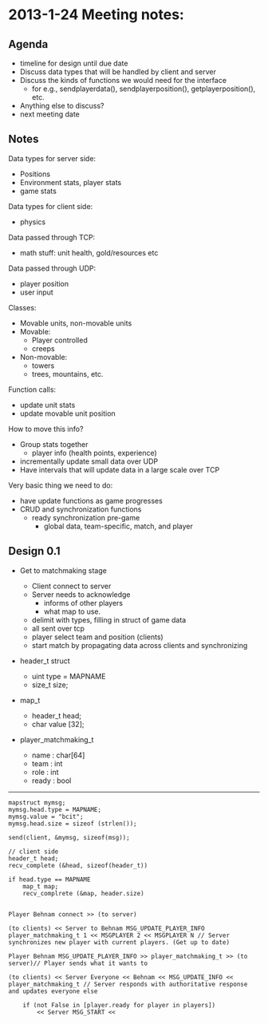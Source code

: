 2013-1-24 Meeting notes:
========================

Agenda
--------

- timeline for design until due date
- Discuss data types that will be handled by client and server
- Discuss the kinds of functions we would need for the interface
    - for e.g., sendplayerdata(), sendplayerposition(),
    getplayerposition(), etc.
- Anything else to discuss?
- next meeting date

Notes
-------

Data types for server side:

* Positions
* Environment stats, player stats
* game stats

Data types for client side:
    
* physics

Data passed through TCP:
    
* math stuff: unit health, gold/resources etc

Data passed through UDP:

* player position
* user input

Classes:
    
* Movable units, non-movable units
* Movable:
    * Player controlled
    * creeps
* Non-movable:
    * towers
    * trees, mountains, etc.

Function calls:
    
* update unit stats
* update movable unit position

How to move this info?

- Group stats together
    - player info (health points, experience)
- incrementally update small data over UDP
- Have intervals that will update data in a large scale over TCP

Very basic thing we need to do:

- have update functions as game progresses
- CRUD and synchronization functions
    - ready synchronization pre-game
        - global data, team-specific, match, and player

Design 0.1
-----------

- Get to matchmaking stage
    - Client connect to server
    - Server needs to acknowledge
        - informs of other players
        - what map to use.
    - delimit with types, filling in struct of game data
    - all sent over tcp
    - player select team and position (clients)
    - start match by propagating data across clients and synchronizing

- header_t struct
    - uint type = MAPNAME
    - size_t size;

- map_t
    - header_t head;
    - char value [32];

- player_matchmaking_t
    - name : char[64]
    - team : int
    - role : int
    - ready : bool

---

    mapstruct mymsg;
    mymsg.head.type = MAPNAME;
    mymsg.value = "bcit";
    mymsg.head.size = sizeof (strlen());
    
    send(client, &mymsg, sizeof(msg));
    
    // client side
    header_t head;
    recv_complete (&head, sizeof(header_t))
    
    if head.type == MAPNAME
        map_t map;
        recv_complrete (&map, header.size)
    
    
    Player Behnam connect >> (to server)
    
    (to clients) << Server to Behnam MSG_UPDATE_PLAYER_INFO player_matchmaking_t 1 << MSGPLAYER 2 << MSGPLAYER N // Server synchronizes new player with current players. (Get up to date)
    
    Player Behnam MSG_UPDATE_PLAYER_INFO >> player_matchmaking_t >> (to server)// Player sends what it wants to
    
    (to clients) << Server Everyone << Behnam << MSG_UPDATE_INFO << player_matchmaking_t // Server responds with authoritative response and updates everyone else

        if (not False in [player.ready for player in players])
            << Server MSG_START <<

